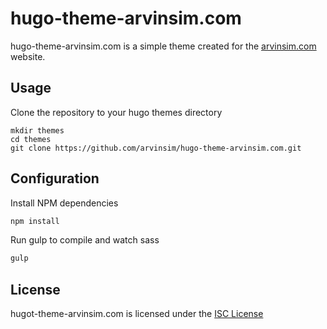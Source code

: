 # hugo-theme-arvinsim.com

hugo-theme-arvinsim.com is a simple theme created for the [arvinsim.com](http://arvinsim.com) website.

## Usage

Clone the repository to your hugo themes directory

```
mkdir themes
cd themes
git clone https://github.com/arvinsim/hugo-theme-arvinsim.com.git
```

##  Configuration

Install NPM dependencies

```bash
npm install
```

Run gulp to compile and watch sass

```bash
gulp
```

## License

hugot-theme-arvinsim.com is licensed under the [ISC License](LICENSE.md) 




